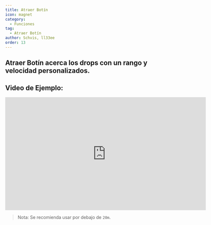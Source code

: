 ```yaml
---
title: Atraer Botín
icon: magnet
category:
  - Funciones
tag:
  - Atraer Botín
author: Schvis, ll33ee
order: 13
---
```


## Atraer Botín acerca los drops con un rango y velocidad personalizados.

## Video de Ejemplo:

<div class="iframe-container"><iframe width="640" height="360" src="https://www.youtube.com/embed/iMElTsNF77c?list=PL5eI1Tb64p56g27qfYk7VuFTz4FK6YrKa" title="Korepi - Vacuum Loot" frameborder="0" allow="accelerometer; autoplay; clipboard-write; encrypted-media; gyroscope; picture-in-picture; web-share" allowfullscreen></iframe></div>

> Nota: Se recomienda usar por debajo de `20m`.
